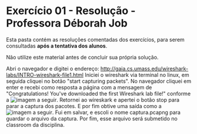 # Exercício 01 - Resolução - Professora Déborah Job 


Esta pasta contém as resoluções comentadas dos exercícios, para serem consultadas **após a tentativa dos alunos**.

Não utilize este material antes de concluir sua própria solução.


Abri o navegador e digitei o endereço: http://gaia.cs.umass.edu/wireshark-labs/INTRO-wireshark-file1.html
Iniciei o wireshark via terminal no linux, em seguida cliquei no botão "start capturing packets".
No navegador cliquei em enter e recebi como resposta a página com a mensagem de "Congratulations! You've downloaded the first Wireshark lab file!" conforme a ![imagem a seguir](./imagem/img1.png).
Retornei ao wireskark e apertei o botão stop para parar a captura dos pacotes. E por fim obtive uma saída como a ![imagem a seguir](./imagem/img2.png).
Fui em salvar, e escoli o nome captura.pcapng para guardar o arquivo da captura.
Por fim, esse arquivo será submetido no classroom da disciplina.